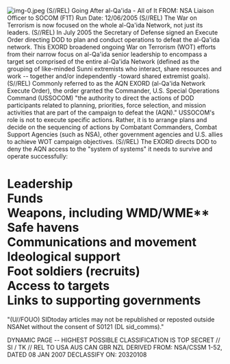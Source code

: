 ![img-0.jpeg](img-0.jpeg)
(S//REL) Going After al-Qa'ida - All of It
FROM:
NSA Liaison Officer to SOCOM (F1T)
Run Date: 12/06/2005
(S//REL) The War on Terrorism is now focused on the whole al-Qa'ida Network, not just its leaders.
(S//REL) In July 2005 the Secretary of Defense signed an Execute Order directing DOD to plan and conduct operations to defeat the al-Qa'ida network. This EXORD broadened ongoing War on Terrorism (WOT) efforts from their narrow focus on al-Qa'ida senior leadership to encompass a target set comprised of the entire al-Qa'ida Network (defined as the grouping of like-minded Sunni extremists who interact, share resources and work -- together and/or independently -toward shared extremist goals).
(S//REL) Commonly referred to as the AQN EXORD (al-Qa'ida Network Execute Order), the order granted the Commander, U.S. Special Operations Command (USSOCOM) "the authority to direct the actions of DOD participants related to planning, priorities, force selection, and mission activities that are part of the campaign to defeat the (AQN)." USSOCOM's role is not to execute specific actions. Rather, it is to arrange plans and decide on the sequencing of actions by Combatant Commanders, Combat Support Agencies (such as NSA), other government agencies and U.S. allies to achieve WOT campaign objectives.
(S//REL) The EXORD directs DOD to deny the AQN access to the "system of systems" it needs to survive and operate successfully:

# Leadership <br> Funds <br> Weapons, including WMD/WME** <br> Safe havens <br> Communications and movement <br> Ideological support <br> Foot soldiers (recruits) <br> Access to targets <br> Links to supporting governments 

"(U//FOUO) SIDtoday articles may not be republished or reposted outside NSANet without the consent of S0121 (DL sid_comms)."

DYNAMIC PAGE -- HIGHEST POSSIBLE CLASSIFICATION IS
TOP SECRET // SI / TK // REL TO USA AUS CAN GBR NZL
DERIVED FROM: NSA/CSSM 1-52, DATED 08 JAN 2007 DECLASSIFY ON: 20320108
